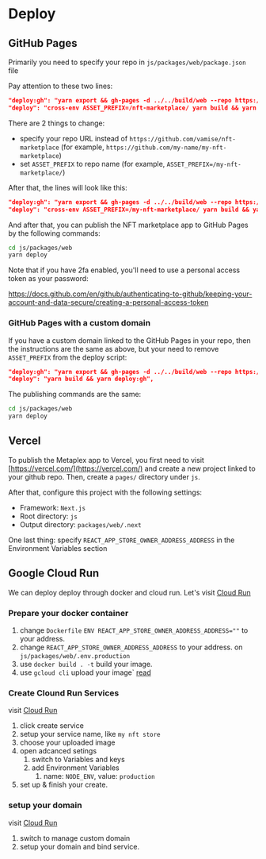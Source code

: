 # Deploy

## GitHub Pages

Primarily you need to specify your repo in `js/packages/web/package.json` file

Pay attention to these two lines:

```json
"deploy:gh": "yarn export && gh-pages -d ../../build/web --repo https://github.com/vamise/nft-marketplace -t true",
"deploy": "cross-env ASSET_PREFIX=/nft-marketplace/ yarn build && yarn deploy:gh",
```

There are 2 things to change:

- specify your repo URL instead of `https://github.com/vamise/nft-marketplace` (for example, `https://github.com/my-name/my-nft-marketplace`)
- set `ASSET_PREFIX` to repo name (for example, `ASSET_PREFIX=/my-nft-marketplace/`)

After that, the lines will look like this:

```json
"deploy:gh": "yarn export && gh-pages -d ../../build/web --repo https://github.com/my-name/my-nft-marketplace -t true",
"deploy": "cross-env ASSET_PREFIX=/my-nft-marketplace/ yarn build && yarn deploy:gh",
```

And after that, you can publish the NFT marketplace app to GitHub Pages by the following commands:

```bash
cd js/packages/web
yarn deploy
```

Note that if you have 2fa enabled, you'll need to use a personal access token as your password:

https://docs.github.com/en/github/authenticating-to-github/keeping-your-account-and-data-secure/creating-a-personal-access-token

### GitHub Pages with a custom domain

If you have a custom domain linked to the GitHub Pages in your repo, then the instructions are the same as above, but your need to remove  `ASSET_PREFIX` from the deploy script:

```json
"deploy:gh": "yarn export && gh-pages -d ../../build/web --repo https://github.com/my-name/my-nft-marketplace -t true"
"deploy": "yarn build && yarn deploy:gh",
```

The publishing commands are the same:

```bash
cd js/packages/web
yarn deploy
```

## Vercel

To publish the Metaplex app to Vercel, you first need to visit [https://vercel.com/](https://vercel.com/) and create a new project linked to your github repo. Then, create a `pages/` directory under `js`.

After that, configure this project with the following settings:

- Framework: `Next.js`
- Root directory: `js`
- Output directory: `packages/web/.next`

One last thing: specify `REACT_APP_STORE_OWNER_ADDRESS_ADDRESS` in the Environment Variables section

## Google Cloud Run

We can deploy deploy through docker and cloud run.
Let's visit [Cloud Run](https://console.cloud.google.com/run)

### Prepare your docker container

1. change `Dockerfile` `ENV REACT_APP_STORE_OWNER_ADDRESS_ADDRESS=""` to your address.
2. change `REACT_APP_STORE_OWNER_ADDRESS_ADDRESS` to your address. on `js/packages/web/.env.production`
3. use `docker build . -t` build your image.
4. use `gcloud cli` upload your image` [read](https://cloud.google.com/container-registry/docs/pushing-and-pulling)

### Create Clound Run Services

visit [Cloud Run](https://console.cloud.google.com/run)

1. click create service
2. setup your service name, like `my nft store`
3. choose your uploaded image
4. open adcanced setings
    1. switch to Variables and keys
    2. add Environment Variables
        1. name: `NODE_ENV`, value: `production`
5. set up & finish your create.

### setup your domain

visit [Cloud Run](https://console.cloud.google.com/run)

1. switch to manage custom domain
2. setup your domain and bind service.
